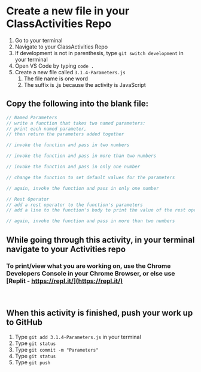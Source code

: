 # Create a new file in your ClassActivities Repo

1. Go to your terminal
2. Navigate to your ClassActivities Repo
3. If development is not in parenthesis, type `git switch development` in your terminal
4. Open VS Code by typing `code .`
5. Create a new file called `3.1.4-Parameters.js`
    1. The file name is one word
    2. The suffix is .js because the activity is JavaScript

## Copy the following into the blank file:

```javascript
// Named Parameters
// write a function that takes two named parameters:
// print each named parameter,
// then return the parameters added together

// invoke the function and pass in two numbers

// invoke the function and pass in more than two numbers

// invoke the function and pass in only one number

// change the function to set default values for the parameters

// again, invoke the function and pass in only one number

// Rest Operator
// add a rest operator to the function's parameters
// add a line to the function's body to print the value of the rest operator

// again, invoke the function and pass in more than two numbers
```

## While going through this activity, in your terminal navigate to your Activities repo

### To print/view what you are working on, use the Chrome Developers Console in your Chrome Browser, or else use [Replit - https://repl.it/](https://repl.it/)

<br>

## When this activity is finished, push your work up to GitHub

1. Type `git add 3.1.4-Parameters.js` in your terminal
2. Type `git status`
3. Type `git commit -m "Parameters"`
4. Type `git status`
5. Type `git push`
